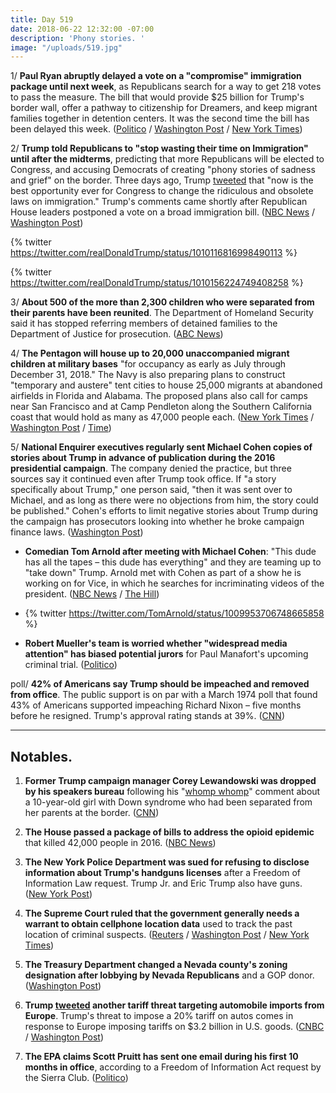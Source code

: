 ```yaml
---
title: Day 519
date: 2018-06-22 12:32:00 -07:00
description: 'Phony stories. '
image: "/uploads/519.jpg"
---
```


1/ **Paul Ryan abruptly delayed a vote on a "compromise" immigration package until next week**, as Republicans search for a way to get 218 votes to pass the measure. The bill that would provide $25 billion for Trump's border wall, offer a pathway to citizenship for Dreamers, and keep migrant families together in detention centers. It was the second time the bill has been delayed this week. ([Politico](https://www.politico.com/story/2018/06/21/house-gop-immigration-trump-661214) / [Washington Post](https://www.washingtonpost.com/politics/trump-lashes-out-at-democrats-as-house-republicans-struggle-to-unite-behind-immigration-legislation/2018/06/21/16713068-7481-11e8-b4b7-308400242c2e_story.html) / [New York Times](https://www.nytimes.com/2018/06/21/us/politics/house-immigration-bills-dreamers-daca-family-separation.html))

2/ **Trump told Republicans to "stop wasting their time on Immigration" until after the midterms**, predicting that more Republicans will be elected to Congress, and accusing Democrats of creating "phony stories of sadness and grief" on the border. Three days ago, Trump [tweeted](https://twitter.com/realDonaldTrump/status/1009076294615814145) that "now is the best opportunity ever for Congress to change the ridiculous and obsolete laws on immigration." Trump's comments came shortly after Republican House leaders postponed a vote on a broad immigration bill. ([NBC News](https://www.nbcnews.com/politics/immigration/reversal-trump-suddenly-calls-lawmakers-stall-immigration-action-until-after-n885661) / [Washington Post](https://www.washingtonpost.com/politics/trump-says-republicans-are-wasting-their-time-trying-to-pass-immigration-bills-before-november-elections/2018/06/22/9f8f0810-7603-11e8-b4b7-308400242c2e_story.html))

{% twitter https://twitter.com/realDonaldTrump/status/1010116816998490113 %}

{% twitter https://twitter.com/realDonaldTrump/status/1010156224749408258 %}

3/ **About 500 of the more than 2,300 children who were separated from their parents have been reunited**. The Department of Homeland Security said it has stopped referring members of detained families to the Department of Justice for prosecution. ([ABC News](https://abcnews.go.com/Politics/hundreds-separated-migrant-families-reunited/story?id=56081072))

4/ **The Pentagon will house up to 20,000 unaccompanied migrant children at military bases** "for occupancy as early as July through December 31, 2018." The Navy is also preparing plans to construct "temporary and austere" tent cities to house 25,000 migrants at abandoned airfields in Florida and Alabama. The proposed plans also call for camps near San Francisco and at Camp Pendleton along the Southern California coast that would hold as many as 47,000 people each. ([New York Times](https://www.nytimes.com/2018/06/21/us/politics/trump-immigration-border-family-separation.html) / [Washington Post](https://www.washingtonpost.com/news/checkpoint/wp/2018/06/21/pentagon-asked-to-make-room-for-20000-migrant-children-on-military-bases/?utm_term=.785cc9105066) / [Time](http://time.com/5319334/navy-detainment-centers-zerol-tolerance-immigration-family-separation-policy/))

5/ **National Enquirer executives regularly sent Michael Cohen copies of stories about Trump in advance of publication during the 2016 presidential campaign**. The company denied the practice, but three sources say it continued even after Trump took office. If "a story specifically about Trump," one person said, "then it was sent over to Michael, and as long as there were no objections from him, the story could be published." Cohen's efforts to limit negative stories about Trump during the campaign has prosecutors looking into whether he broke campaign finance laws. ([Washington Post](https://www.washingtonpost.com/lifestyle/style/national-enquirer-sent-stories-about-trump-to-his-attorney-michael-cohen-before-publication-people-familiar-with-the-practice-say/2018/06/21/3978aff4-57a4-11e8-858f-12becb4d6067_story.html?utm_term=.6cb772764660))

* **Comedian Tom Arnold after meeting with Michael Cohen**: "This dude has all the tapes – this dude has everything" and they are teaming up to "take down" Trump. Arnold met with Cohen as part of a show he is working on for Vice, in which he searches for incriminating videos of the president. ([NBC News](https://www.nbcnews.com/news/us-news/trump-lawyer-michael-cohen-mugs-trump-critic-tom-arnold-n885611) / [The Hill](http://thehill.com/blogs/in-the-know/393598-tom-arnold-cohen-and-i-are-teaming-up-to-take-trump-down))

* {% twitter https://twitter.com/TomArnold/status/1009953706748665858 %}

* **Robert Mueller's team is worried whether "widespread media attention" has biased potential jurors** for Paul Manafort's upcoming criminal trial. ([Politico](https://www.politico.com/story/2018/06/21/paul-manafort-jury-selection-mueller-661648))

poll/ **42% of Americans say Trump should be impeached and removed from office**. The public support is on par with a March 1974 poll that found 43% of Americans supported impeaching Richard Nixon – five months before he resigned. Trump's approval rating stands at 39%. ([CNN](https://www.cnn.com/2018/06/22/politics/impeach-trump-nixon-support-bill-clinton-poll/index.html))

---

## Notables.

1. **Former Trump campaign manager Corey Lewandowski was dropped by his speakers bureau** following his "[whomp whomp](https://youtu.be/Vrt7q6QKF5o)" comment about a 10-year-old girl with Down syndrome who had been separated from her parents at the border. ([CNN](http://money.cnn.com/2018/06/21/media/corey-lewandowski-speakers-bureau/index.html))

2. **The House passed a package of bills to address the opioid epidemic** that killed 42,000 people in 2016. ([NBC News](https://www.nbcnews.com/politics/congress/trump-s-immigration-reversal-creates-complications-gop-candidates-n885511))

3. **The New York Police Department was sued for refusing to disclose information about Trump's handguns licenses** after a Freedom of Information Law request. Trump Jr. and Eric Trump also have guns. ([New York Post](https://nypost.com/2018/06/22/nypd-sued-for-not-disclosing-info-on-trump-family-gun-permits/))

4. **The Supreme Court ruled that the government generally needs a warrant to obtain cellphone location data** used to track the past location of criminal suspects. ([Reuters](https://www.reuters.com/article/us-usa-court-mobilephone/supreme-court-rules-warrants-required-for-cellphone-location-data-idUSKBN1JI1WT) / [Washington Post](https://www.washingtonpost.com/politics/courts_law/supreme-court-rules-that-warrant-is-needed-to-access-cell-tower-records/2018/06/22/4f85a804-761e-11e8-805c-4b67019fcfe4_story.html) / [New York Times](https://www.nytimes.com/2018/06/22/us/politics/supreme-court-warrants-cell-phone-privacy.html))

5. **The Treasury Department changed a Nevada county's zoning designation after lobbying by Nevada Republicans** and a GOP donor. ([Washington Post](https://www.washingtonpost.com/business/economy/after-nevada-gop-push-treasury-quietly-changed-policy-benefiting-one-county/2018/06/22/d142acfc-74c5-11e8-b4b7-308400242c2e_story.html))

6. **Trump [tweeted](https://twitter.com/realDonaldTrump/status/1010166772912320513) another tariff threat targeting automobile imports from Europe**. Trump's threat to impose a 20% tariff on autos comes in response to Europe imposing tariffs on $3.2 billion in U.S. goods. ([CNBC](https://www.cnbc.com/2018/06/22/trump-threatens-20-percent-tariff-on-all-car-imports-from-the-eu.html) / [Washington Post](https://www.washingtonpost.com/news/worldviews/wp/2018/06/22/e-u-trade-tariffs-take-effect-in-latest-rift-between-u-s-and-its-closest-allies/))

7. **The EPA claims Scott Pruitt has sent one email during his first 10 months in office**, according to a Freedom of Information Act request by the Sierra Club. ([Politico](https://www.politico.com/story/2018/06/22/scott-pruitt-where-are-his-emails-664285))
